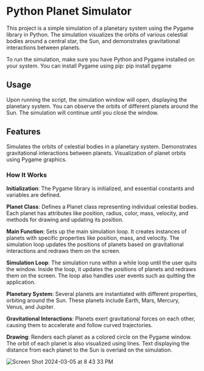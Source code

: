 # Python Planet Simulator 
This project is a simple simulation of a planetary system using the Pygame library in Python. The simulation visualizes the orbits of various celestial bodies around a central star, the Sun, and demonstrates gravitational interactions between planets.

To run the simulation, make sure you have Python and Pygame installed on your system. You can install Pygame using pip:
pip install pygame


## Usage

Upon running the script, the simulation window will open, displaying the planetary system. You can observe the orbits of different planets around the Sun. The simulation will continue until you close the window.

## Features

Simulates the orbits of celestial bodies in a planetary system.
Demonstrates gravitational interactions between planets.
Visualization of planet orbits using Pygame graphics.

### How It Works

**Initialization**: The Pygame library is initialized, and essential constants and variables are defined.

**Planet Class**: Defines a Planet class representing individual celestial bodies. Each planet has attributes like position, radius, color, mass, velocity, and methods for drawing and updating its position.

**Main Function**: Sets up the main simulation loop. It creates instances of planets with specific properties like position, mass, and velocity. The simulation loop updates the positions of planets based on gravitational interactions and redraws them on the screen.

**Simulation Loop**: The simulation runs within a while loop until the user quits the window. Inside the loop, it updates the positions of planets and redraws them on the screen. The loop also handles user events such as quitting the application.

**Planetary System**: Several planets are instantiated with different properties, orbiting around the Sun. These planets include Earth, Mars, Mercury, Venus, and Jupiter.

**Gravitational Interactions**: Planets exert gravitational forces on each other, causing them to accelerate and follow curved trajectories.

**Drawing**: Renders each planet as a colored circle on the Pygame window. The orbit of each planet is also visualized using lines. Text displaying the distance from each planet to the Sun is overlaid on the simulation.

![Screen Shot 2024-03-05 at 8 43 33 PM](https://github.com/Jamal-Dabari/Python-Planet-Simulator/assets/146998697/e50dc3e7-df7b-40fa-8257-a14694fb860f)



<picture>
  <source media="(prefers-color-scheme: dark)" srcset="/Users/jamaldabari/Desktop/Screen\ Shot\ 2024-03-05\ at\ 8.43.33\ PM.png">
</picture>
